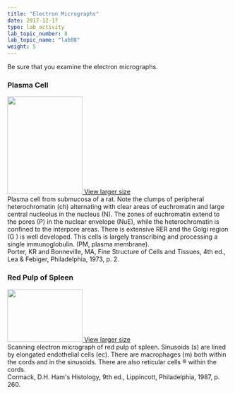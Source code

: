 ```yaml
---
title: "Electron Micrographs"
date: 2017-12-17
type: lab_activity
lab_topic_number: 8
lab_topic_name: "lab08"
weight: 5
---
```

<div class="entrybody">
						<p>Be sure that you examine the electron micrographs.</p>

<h3>Plasma Cell</h3>

<div class="slidepopup"><div class="thumbnail"> <a href="/assets_c/2009/07/35-1276/" target="_blank" > <img src="/assets/images/35-thumb-170x222-1276.jpg" width="170" height="221" alt="" class="mt-image-left"> </a> <a href="/assets_c/2009/07/35-1276/" target="_blank" >View larger size</a></div><div class="slidetxt">
Plasma cell from submucosa of a rat. Note the clumps of peripheral heterochromatin (ch) alternating with clear areas of euchromatin and large central nucleolus in the nucleus (N). The zones of euchromatin extend to the pores (P) in the nuclear envelope (NuE), while the heterochromatin is confined to the interpore areas. There is extensive <span class="caps">RER </span>and the Golgi region (G ) is well developed. This cells is largely transcribing and processing a single immunoglobulin. (PM, plasma membrane). <br>
Porter, KR and Bonneville, <span class="caps">MA,</span> Fine Structure of Cells and Tissues, 4th ed., Lea &amp; Febiger, Philadelphia, 1973, p. 2.</div></div>

<h3>Red Pulp of Spleen</h3>

<div class="slidepopup"><div class="thumbnail"> <a href="/assets_c/2009/07/36-1279/" target="_blank" > <img src="/assets/images/36-thumb-170x119-1279.jpg" width="170" height="119" alt="" class="mt-image-left"> </a> <a href="/assets_c/2009/07/36-1279/" target="_blank" >View larger size</a></div><div class="slidetxt">
Scanning electron micrograph of red pulp of spleen. Sinusoids (s) are lined by elongated endothelial cells (ec). There are macrophages (m) both within the cords and in the sinusoids. There are also reticular cells ® within the cords. <br>
Cormack, <span class="caps">D.H.</span> Ham's Histology, 9th ed., Lippincott, Philadelphia, 1987, p. 260.</div></div>
						
						
</div>
